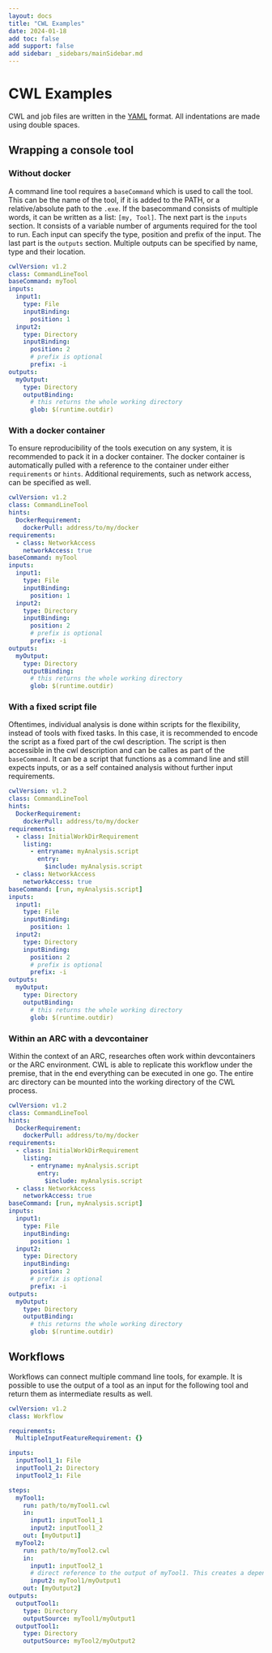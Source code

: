 ```yaml
---
layout: docs
title: "CWL Examples"
date: 2024-01-18
add toc: false
add support: false
add sidebar: _sidebars/mainSidebar.md
---
```


# CWL Examples

CWL and job files are written in the [YAML](https://en.wikipedia.org/wiki/YAML) format. All indentations 
are made using double spaces.

## Wrapping a console tool
### Without docker

A command line tool requires a `baseCommand` which is used to call the tool. This can be 
the name of the tool, if it is added to the PATH, or a relative/absolute path to the `.exe`. 
If the basecommand consists of multiple words, it can be written as a list: `[my, Tool]`. The next part is the `inputs` 
section. It consists of a variable number of arguments required for the tool to run. Each input can specify 
the type, position and prefix of the input. The last part is the `outputs` section. Multiple outputs can be specified by 
name, type and their location.

```yaml
cwlVersion: v1.2
class: CommandLineTool
baseCommand: myTool
inputs:
  input1:
    type: File
    inputBinding:
      position: 1
  input2:
    type: Directory
    inputBinding:
      position: 2
      # prefix is optional
      prefix: -i
outputs:
  myOutput:
    type: Directory
    outputBinding:
      # this returns the whole working directory
      glob: $(runtime.outdir)
```

### With a docker container

To ensure reproducibility of the tools execution on any system, it is recommended to pack it in a docker 
container. The docker container is automatically pulled with a reference to the container under 
either `requirements` or `hints`. Additional requirements, such as network access, can be specified as well.

```yaml
cwlVersion: v1.2
class: CommandLineTool
hints:
  DockerRequirement:
    dockerPull: address/to/my/docker
requirements:
  - class: NetworkAccess
    networkAccess: true
baseCommand: myTool
inputs:
  input1:
    type: File
    inputBinding:
      position: 1
  input2:
    type: Directory
    inputBinding:
      position: 2
      # prefix is optional
      prefix: -i
outputs:
  myOutput:
    type: Directory
    outputBinding:
      # this returns the whole working directory
      glob: $(runtime.outdir)
```

### With a fixed script file

Oftentimes, individual analysis is done within scripts for the flexibility, instead of tools with 
fixed tasks. In this case, it is recommended to encode the script as a fixed part of the cwl description. 
The script is then accessible in the cwl description and can be calles as part of the `baseCommand`. It can be 
a script that functions as a command line and still expects inputs, or as a self contained analysis without further input requirements.

```yaml
cwlVersion: v1.2
class: CommandLineTool
hints:
  DockerRequirement:
    dockerPull: address/to/my/docker
requirements:
  - class: InitialWorkDirRequirement
    listing:
      - entryname: myAnalysis.script
        entry:
          $include: myAnalysis.script
  - class: NetworkAccess
    networkAccess: true
baseCommand: [run, myAnalysis.script]
inputs:
  input1:
    type: File
    inputBinding:
      position: 1
  input2:
    type: Directory
    inputBinding:
      position: 2
      # prefix is optional
      prefix: -i
outputs:
  myOutput:
    type: Directory
    outputBinding:
      # this returns the whole working directory
      glob: $(runtime.outdir)
```

### Within an ARC with a devcontainer

Within the context of an ARC, researches often work within devcontainers or the ARC environment. CWL is able to replicate 
this workflow under the premise, that in the end everything can be executed in one go. The entire arc directory can be mounted 
into the working directory of the CWL process.

```yaml
cwlVersion: v1.2
class: CommandLineTool
hints:
  DockerRequirement:
    dockerPull: address/to/my/docker
requirements:
  - class: InitialWorkDirRequirement
    listing:
      - entryname: myAnalysis.script
        entry:
          $include: myAnalysis.script
  - class: NetworkAccess
    networkAccess: true
baseCommand: [run, myAnalysis.script]
inputs:
  input1:
    type: File
    inputBinding:
      position: 1
  input2:
    type: Directory
    inputBinding:
      position: 2
      # prefix is optional
      prefix: -i
outputs:
  myOutput:
    type: Directory
    outputBinding:
      # this returns the whole working directory
      glob: $(runtime.outdir)
```

## Workflows

Workflows can connect multiple command line tools, for example. It is possible to use the output of a 
tool as an input for the following tool and return them as intermediate results as well.

```yaml
cwlVersion: v1.2
class: Workflow

requirements:
  MultipleInputFeatureRequirement: {}

inputs:
  inputTool1_1: File
  inputTool1_2: Directory
  inputTool2_1: File

steps:
  myTool1:
    run: path/to/myTool1.cwl
    in:
      input1: inputTool1_1
      input2: inputTool1_2
    out: [myOutput1]
  myTool2:
    run: path/to/myTool2.cwl
    in:
      input1: inputTool2_1
      # direct reference to the output of myTool1. This creates a dependency.
      input2: myTool1/myOutput1
    out: [myOutput2]
outputs:
  outputTool1:
    type: Directory
    outputSource: myTool1/myOutput1
  outputTool1:
    type: Directory
    outputSource: myTool2/myOutput2
```